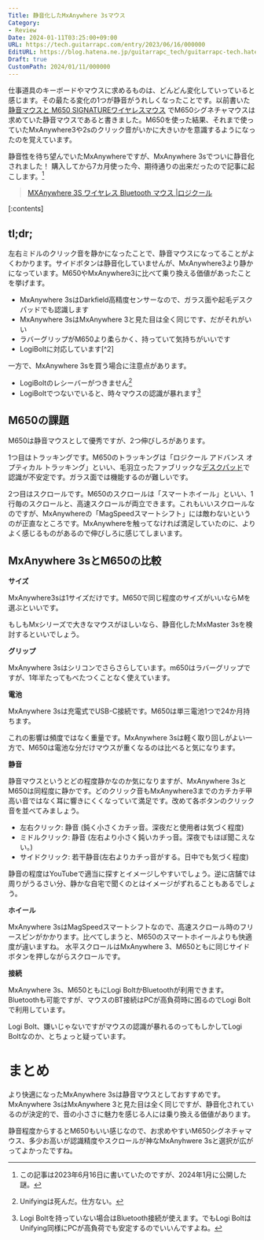```yaml
---
Title: 静音化したMxAnywhere 3sマウス
Category:
- Review
Date: 2024-01-11T03:25:00+09:00
URL: https://tech.guitarrapc.com/entry/2023/06/16/000000
EditURL: https://blog.hatena.ne.jp/guitarrapc_tech/guitarrapc-tech.hatenablog.com/atom/entry/820878482942007082
Draft: true
CustomPath: 2024/01/11/000000
---
```


仕事道具のキーボードやマウスに求めるものは、どんどん変化していっていると感じます。その最たる変化の1つが静音がうれしくなったことです。以前書いた [静音マウスと M650 SIGNATUREワイヤレスマウス](https://tech.guitarrapc.com/entry/2022/05/11/141742) でM650シグネチャマウスは求めていた静音マウスであると書きました。M650を使った結果、それまで使っていたMxAnywhere3や2sのクリック音がいかに大きいかを意識するようになったのを覚えています。

静音性を待ち望んでいたMxAnywhereですが、MxAnywhere 3sでついに静音化されました！ 購入してから7カ月使った今、期待通りの出来だったので記事に起こします。[^1]

> [MXAnywhere 3S ワイヤレス Bluetooth マウス |ロジクール](https://www.logicool.co.jp/ja-jp/products/mice/mx-anywhere-3s.910-006941.html)

[:contents]

## tl;dr;

左右ミドルのクリック音を静かになったことで、静音マウスになってることがよくわかります。サイドボタンは静音化していませんが、MxAnywhere3より静かになっています。M650やMxAnywhere3に比べて乗り換える価値があったことを挙げます。

* MxAnywhere 3sはDarkfield高精度センサーなので、ガラス面や起毛デスクパッドでも認識します
* MxAnywhere 3sはMxAnywhere 3と見た目は全く同じです、だがそれがいい
* ラバーグリップがM650より柔らかく、持っていて気持ちがいいです
* LogiBoltに対応しています[^2]

一方で、MxAnywhere 3sを買う場合に注意点があります。

* LogiBoltのレシーバーがつきません[^3]
* LogiBoltでつないでいると、時々マウスの認識が暴れます[^4]

## M650の課題

M650は静音マウスとして優秀ですが、2つ伸びしろがあります。

1つ目はトラッキングです。M650のトラッキングは「ロジクール アドバンス オプティカル トラッキング」といい、毛羽立ったファブリックな[デスクパッド](https://shop.minimaldesksetups.com/en-jp/products/desk-pad)で認識が不安定です。ガラス面では機能するのが難しいです。

2つ目はスクロールです。M650のスクロールは「スマートホイール」といい、1行毎のスクロールと、高速スクロールが両立できます。これもいいスクロールなのですが、MxAnywhereの「MagSpeedスマートシフト」には敵わないというのが正直なところです。MxAnywhereを触ってなければ満足していたのに、よりよく感じるものがあるので伸びしろに感じてしまいます。

## MxAnywhere 3sとM650の比較

**サイズ**

MxAnywhere3sは1サイズだけです。M650で同じ程度のサイズがいいならMを選ぶといいです。

もしもMxシリーズで大きなマウスがほしいなら、静音化したMxMaster 3sを検討するといいでしょう。

**グリップ**

MxAnywhere 3sはシリコンでさらさらしています。m650はラバーグリップですが、1年半たってもべたつくことなく使えています。

**電池**

MxAnywhere 3sは充電式でUSB-C接続です。M650は単三電池1つで24か月持ちます。

これの影響は頻度ではなく重量です。MxAnywhere 3sは軽く取り回しがよい一方で、M650は電池な分だけマウスが重くなるのは比べると気になります。

**静音**

静音マウスというとどの程度静かなのか気になりますが、MxAnywhere 3sとM650は同程度に静かです。どのクリック音もMxAnywhere3までのカチカチ甲高い音ではなく耳に響きにくくなっていて満足です。改めて各ボタンのクリック音を並べてみましょう。

* 左右クリック: 静音 (鈍く小さくカチッ音。深夜だと使用者は気づく程度)
* ミドルクリック: 静音 (左右より小さく鈍いカチっ音。深夜でもほぼ聞こえない。)
* サイドクリック: 若干静音(左右よりカチっ音がする。日中でも気づく程度)

静音の程度はYouTubeで適当に探すとイメージしやすいでしょう。逆に店舗では周りがうるさい分、静かな自宅で聞くのとはイメージがずれることもあるでしょう。

**ホイール**

MxAnywhere 3sはMagSpeedスマートシフトなので、高速スクロール時のフリースピンがかかります。比べてしまうと、M650のスマートホイールよりも快適度が違いますね。
水平スクロールはMxAnywhere 3、M650ともに同じサイドボタンを押しながらスクロールです。

**接続**

MxAnywhere 3s、M650ともにLogi BoltかBluetoothが利用できます。Bluetoothも可能ですが、マウスのBT接続はPCが高負荷時に困るのでLogi Boltで利用しています。

Logi Bolt、嫌いじゃないですがマウスの認識が暴れるのってもしかしてLogi Boltなのか、とちょっと疑っています。

# まとめ

より快適になったMxAnywhere 3sは静音マウスとしておすすめです。MxAnywhere 3sはMxAnywhere 3と見た目は全く同じですが、静音化されているのが決定的で、音の小ささに魅力を感じる人には乗り換える価値があります。

静音程度からするとM650もいい感じなので、お求めやすいM650シグネチャマウス、多少お高いが認識精度やスクロールが神なMxAnyhwere 3sと選択が広がってよかったですね。

[^1]: この記事は2023年6月16日に書いていたのですが、2024年1月に公開した謎。
[^3]: Unifyingは死んだ。仕方ない。
[^4]: Logi Boltを持っていない場合はBluetooth接続が使えます。でもLogi BoltはUnifying同様にPCが高負荷でも安定するのでいいんですよね。
[^5]: マウス裏面の電源ON/OFFで直りますが、ちょっとつらいですね。
